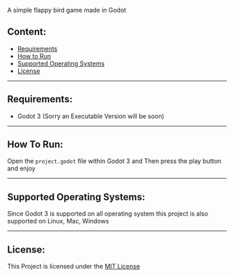 A simple flappy bird game made in Godot

## Content:
- [Requirements](#requirements)
- [How to Run](#how-to-run)
- [Supported Operating Systems](#supported-operating-systems)
- [License](#license)

---

## Requirements:
- Godot 3 (Sorry an Executable Version will be soon)

---

## How To Run:
Open the `project.godot` file within Godot 3 and Then press the play button and enjoy

---

## Supported Operating Systems:
Since Godot 3 is supported on all operating system this project is also supported on Linux, Mac, Windows

---
## License:
This Project is licensed under the [MIT License](License)
